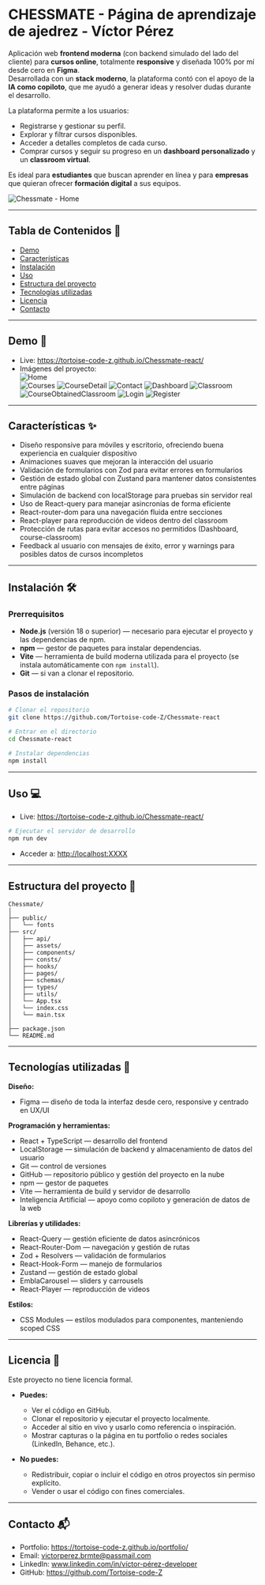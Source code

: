 # CHESSMATE - Página de aprendizaje de ajedrez - Víctor Pérez

Aplicación web **frontend moderna** (con backend simulado del lado del cliente) para **cursos online**, totalmente **responsive** y diseñada 100% por mí desde cero en **Figma**.  
Desarrollada con un **stack moderno**, la plataforma contó con el apoyo de la **IA como copiloto**, que me ayudó a generar ideas y resolver dudas durante el desarrollo.

La plataforma permite a los usuarios:

-   Registrarse y gestionar su perfil.
-   Explorar y filtrar cursos disponibles.
-   Acceder a detalles completos de cada curso.
-   Comprar cursos y seguir su progreso en un **dashboard personalizado** y un **classroom virtual**.

Es ideal para **estudiantes** que buscan aprender en línea y para **empresas** que quieran ofrecer **formación digital** a sus equipos.

![Chessmate - Home](./src/assets/images//screenshots/screenshot-index.png)

---

## Tabla de Contenidos 🧭

-   [Demo](#demo)
-   [Características](#características)
-   [Instalación](#instalación)
-   [Uso](#uso)
-   [Estructura del proyecto](#estructura-del-proyecto)
-   [Tecnologías utilizadas](#tecnologías-utilizadas)
-   [Licencia](#licencia)
-   [Contacto](#contacto)

---

## Demo 🚀

-   Live: https://tortoise-code-z.github.io/Chessmate-react/
-   Imágenes del proyecto:  
    ![Home](./src/assets/images/screenshots/screenshot-index.png)  
    ![Courses](./src/assets/images/screenshots/screenshot-courses.png)
    ![CourseDetail](./src/assets/images/screenshots/screenshot-course-detail.png)
    ![Contact](./src/assets/images/screenshots/screenshot-contact.png)
    ![Dashboard](./src/assets/images/screenshots/screenshot-dashboard.png)
    ![Classroom](./src/assets/images/screenshots/screenshot-classroom.png)
    ![CourseObtainedClassroom](./src/assets/images/screenshots/screenshot-course-obtained-classroom.png)
    ![Login](./src/assets/images/screenshots/screenshot-login.png)
    ![Register](./src/assets/images/screenshots/screenshot-register.png)

---

## Características ✨

-   Diseño responsive para móviles y escritorio, ofreciendo buena experiencia en cualquier dispositivo
-   Animaciones suaves que mejoran la interacción del usuario
-   Validación de formularios con Zod para evitar errores en formularios
-   Gestión de estado global con Zustand para mantener datos consistentes entre páginas
-   Simulación de backend con localStorage para pruebas sin servidor real
-   Uso de React-query para manejar asincronías de forma eficiente
-   React-router-dom para una navegación fluida entre secciones
-   React-player para reproducción de videos dentro del classroom
-   Protección de rutas para evitar accesos no permitidos (Dashboard, course-classroom)
-   Feedback al usuario con mensajes de éxito, error y warnings para posibles datos de cursos incompletos

---

## Instalación 🛠️

### Prerrequisitos

-   **Node.js** (versión 18 o superior) — necesario para ejecutar el proyecto y las dependencias de npm.
-   **npm** — gestor de paquetes para instalar dependencias.
-   **Vite** — herramienta de build moderna utilizada para el proyecto (se instala automáticamente con `npm install`).
-   **Git** — si van a clonar el repositorio.

### Pasos de instalación

```bash
# Clonar el repositorio
git clone https://github.com/Tortoise-code-Z/Chessmate-react

# Entrar en el directorio
cd Chessmate-react

# Instalar dependencias
npm install
```

---

## Uso 💻

-   Live: https://tortoise-code-z.github.io/Chessmate-react/

```bash
# Ejecutar el servidor de desarrollo
npm run dev

```

-   Acceder a: [http://localhost:XXXX](#)

---

## Estructura del proyecto 📁

```plaintext
Chessmate/
│
├── public/
│   └── fonts
├── src/
│   ├── api/
│   ├── assets/
│   ├── components/
│   ├── consts/
│   ├── hooks/
│   ├── pages/
│   ├── schemas/
│   ├── types/
│   ├── utils/
│   └── App.tsx
│   └── index.css
│   └── main.tsx
│
├── package.json
└── README.md
```

---

## Tecnologías utilizadas 🧰

**Diseño:**

-   Figma — diseño de toda la interfaz desde cero, responsive y centrado en UX/UI

**Programación y herramientas:**

-   React + TypeScript — desarrollo del frontend
-   LocalStorage — simulación de backend y almacenamiento de datos del usuario
-   Git — control de versiones
-   GitHub — repositorio público y gestión del proyecto en la nube
-   npm — gestor de paquetes
-   Vite — herramienta de build y servidor de desarrollo
-   Inteligencia Artificial — apoyo como copiloto y generación de datos de la web

**Librerías y utilidades:**

-   React-Query — gestión eficiente de datos asincrónicos
-   React-Router-Dom — navegación y gestión de rutas
-   Zod + Resolvers — validación de formularios
-   React-Hook-Form — manejo de formularios
-   Zustand — gestión de estado global
-   EmblaCarousel — sliders y carrousels
-   React-Player — reproducción de videos

**Estilos:**

-   CSS Modules — estilos modulados para componentes, manteniendo scoped CSS

---

## Licencia 🧾

Este proyecto no tiene licencia formal.

-   **Puedes:**

    -   Ver el código en GitHub.
    -   Clonar el repositorio y ejecutar el proyecto localmente.
    -   Acceder al sitio en vivo y usarlo como referencia o inspiración.
    -   Mostrar capturas o la página en tu portfolio o redes sociales (LinkedIn, Behance, etc.).

-   **No puedes:**
    -   Redistribuir, copiar o incluir el código en otros proyectos sin permiso explícito.
    -   Vender o usar el código con fines comerciales.

---

## Contacto 📬

-   Portfolio: https://tortoise-code-z.github.io/portfolio/
-   Email: victorperez.brmte@passmail.com
-   LinkedIn: www.linkedin.com/in/víctor-pérez-developer
-   GitHub: https://github.com/Tortoise-code-Z
